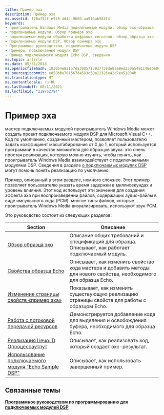 ```yaml
---
title: Пример эха
description: Пример эха
ms.assetid: f28af52f-e948-464c-9600-aa516ab984f4
keywords:
- проигрыватель Windows Media подключаемые модули, обзор эхо-образца
- подключаемые модули, Обзор примера эхо
- подключаемые модули обработки цифровых сигналов, обзор образца эха
- Подключаемые модули DSP, Обзор примера эхо
- Программное руководством, подключаемые модули DSP
- Примеры, подключаемые модули DSP
- Пример подключаемого модуля Echo DSP, сведения
ms.topic: article
ms.date: 05/31/2018
ms.openlocfilehash: 103054e82157d83085713937759de8aa9ed250a5491146ebe0c71559ab1ca338
ms.sourcegitcommit: e858bbe701567d4583c50a11326e42d7ea51804b
ms.translationtype: MT
ms.contentlocale: ru-RU
ms.lasthandoff: 08/11/2021
ms.locfileid: "119762794"
---
```

# <a name="the-echo-sample"></a>Пример эха

мастер подключаемых модулей проигрыватель Windows Media может создать проект подключаемого модуля DSP для Microsoft Visual C++. Код по умолчанию, созданный мастером, позволяет пользователю задать коэффициент масштабирования от 0 до 1, который используется программой в качестве множителя для образцов звука. это очень простая реализация, которую можно изучить, чтобы понять, как проигрыватель Windows Media взаимодействует с подключаемыми модулями DSP. Сведения в разделе [о подключаемых модулях DSP](about-dsp-plug-ins.md) могут помочь понять реализацию по умолчанию.

Пример, описанный в этом разделе, немного сложнее. Этот пример позволяет пользователю указать время задержки в миллисекундах и уровень влияния. Этот код использует эти значения для создания эффекта эха при воспроизведении файлов, содержащих аудио-файлы в виде импульсного кода (PCM). многие типы файлов, которые проигрыватель Windows Media визуализировать, используют звук PCM.

Это руководство состоит из следующих разделов:



| Section                                                                                | Описание                                                                                                         |
|----------------------------------------------------------------------------------------|---------------------------------------------------------------------------------------------------------------------|
| [Обзор образца эхо](echo-sample-overview.md)                                       | Описание общих требований и спецификаций для образца. Описывает, как работает подключаемый модуль.              |
| [Свойства образца Echo](echo-sample-properties.md)                                   | Описывает, как изменить свойство кода мастера и добавить методы для нового свойства, необходимого для образца Echo. |
| [Изменение страницы свойств «пример эха»](modifying-the-echo-sample-property-page.md) | Показывает, как изменить существующую реализацию страницы свойств для работы с образцом Echo.                         |
| [Работа с потоковой передачей ресурсов](working-with-streaming-resources.md)               | Демонстрируется добавление кода для выделения и освобождения буфера, необходимого для образца Echo.                                |
| [Реализация Цечо::D Опроцессаутпут](implementing-cecho--doprocessoutput.md)         | Описывает, как реализовать код, который создает эхо-результат.                                                   |
| [Использование подключаемого модуля "Echo Sample DSP"](using-the-echo-sample-dsp-plug-in.md)             | Описывает, как использовать завершенный пример.                                                                          |



 

## <a name="related-topics"></a>Связанные темы

<dl> <dt>

[**Программное руководством по программированию для подключаемых модулей DSP**](dsp-plug-ins-programming-guide.md)
</dt> </dl>

 

 




